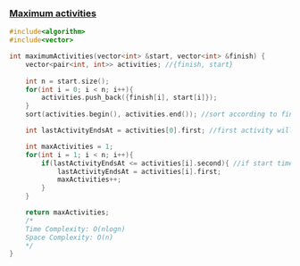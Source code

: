 ### [Maximum activities](https://www.codingninjas.com/codestudio/problems/maximum-activities_8230800?challengeSlug=striver-sde-challenge&leftPanelTab=0)

```cpp
#include<algorithm>
#include<vector>

int maximumActivities(vector<int> &start, vector<int> &finish) {
    vector<pair<int, int>> activities; //{finish, start}
    
    int n = start.size();
    for(int i = 0; i < n; i++){
        activities.push_back({finish[i], start[i]});
    }
    sort(activities.begin(), activities.end()); //sort according to finish time

    int lastActivityEndsAt = activities[0].first; //first activity will always be selected

    int maxActivities = 1;
    for(int i = 1; i < n; i++){
        if(lastActivityEndsAt <= activities[i].second){ //if start time of current activity is greater than or equal to end time of last activity
            lastActivityEndsAt = activities[i].first;
            maxActivities++;
        }
    }

    return maxActivities;
    /*
    Time Complexity: O(nlogn)
    Space Complexity: O(n)
    */
}
```